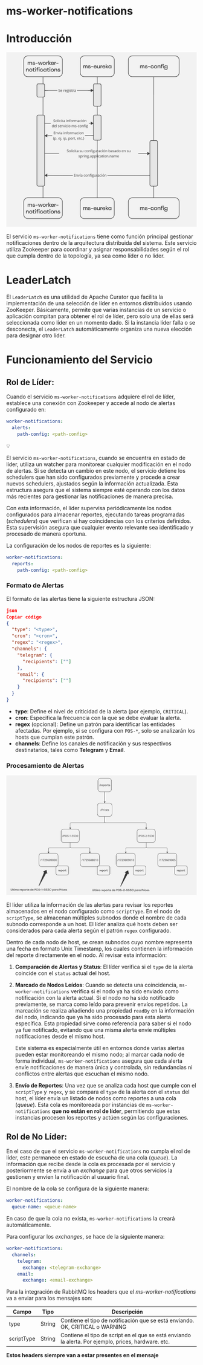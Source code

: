 # ms-worker-notifications

# Introducción

![ms-worker-notifications.jpg](./images/ms-worker-notifications.jpg)

El servicio `ms-worker-notifications` tiene como función principal gestionar notificaciones dentro de la arquitectura distribuida del sistema. Este servicio utiliza Zookeeper para coordinar y asignar responsabilidades según el rol que cumpla dentro de la topología, ya sea como líder o no líder.

# LeaderLatch

El `LeaderLatch` es una utilidad de Apache Curator que facilita la implementación de una selección de líder en entornos distribuidos usando ZooKeeper. Básicamente, permite que varias instancias de un servicio o aplicación compitan para obtener el rol de líder, pero solo una de ellas será seleccionada como líder en un momento dado. Si la instancia líder falla o se desconecta, el `LeaderLatch` automáticamente organiza una nueva elección para designar otro líder.

# **Funcionamiento del Servicio**

## **Rol de Líder:**

Cuando el servicio `ms-worker-notifications` adquiere el rol de líder, establece una conexión con Zookeeper y accede al nodo de alertas configurado en:

```yaml
worker-notifications:
  alerts:
    path-config: <path-config>
```

<aside>
💡

El servicio `ms-worker-notifications`, cuando se encuentra en estado de líder, utiliza un watcher para monitorear cualquier modificación en el nodo de alertas. Si se detecta un cambio en este nodo, el servicio detiene los schedulers que han sido configurados previamente y procede a crear nuevos schedulers, ajustados según la información actualizada. Esta estructura asegura que el sistema siempre esté operando con los datos más recientes para gestionar las notificaciones de manera precisa.

</aside>

Con esta información, el líder supervisa periódicamente los nodos configurados para almacenar reportes, ejecutando tareas programadas (*schedulers*) que verifican si hay coincidencias con los criterios definidos. Esta supervisión asegura que cualquier evento relevante sea identificado y procesado de manera oportuna.

La configuración de los nodos de reportes es la siguiente:

```yaml
worker-notifications:
  reports:
    path-config: <path-config>
```

### **Formato de Alertas**

El formato de las alertas tiene la siguiente estructura JSON:

```json
json
Copiar código
{
  "type": "<type>",
  "cron": "<cron>",
  "regex": "<regex>",
  "channels": {
    "telegram": {
      "recipients": [""]
    },
    "email": {
      "recipients": [""]
    }
  }
}

```

- **type**: Define el nivel de criticidad de la alerta (por ejemplo, `CRITICAL`).
- **cron**: Especifica la frecuencia con la que se debe evaluar la alerta.
- **regex** (opcional): Define un patrón para identificar las entidades afectadas. Por ejemplo, si se configura con `POS-*`, solo se analizarán los hosts que cumplan este patrón.
- **channels**: Define los canales de notificación y sus respectivos destinatarios, tales como **Telegram** y **Email**.

### **Procesamiento de Alertas**

![reports_zookeeper.jpg](./images/reports_zookeeper.jpg)

El líder utiliza la información de las alertas para revisar los reportes almacenados en el nodo configurado como `scriptType`. En el nodo de `scriptType`, se almacenan múltiples subnodos donde el nombre de cada subnodo corresponde a un host. El líder analiza qué hosts deben ser considerados para cada alerta según el patrón `regex` configurado.

Dentro de cada nodo de host, se crean subnodos cuyo nombre representa una fecha en formato Unix Timestamp, los cuales contienen la información del reporte directamente en el nodo. Al revisar esta información:

1. **Comparación de Alertas y Status**: El líder verifica si el `type` de la alerta coincide con el `status` actual del host.
2. **Marcado de Nodos Leídos**: Cuando se detecta una coincidencia, `ms-worker-notifications` verifica si el nodo ya ha sido enviado como notificación con la alerta actual. Si el nodo no ha sido notificado previamente, se marca como leído para prevenir envíos repetidos. La marcación se realiza añadiendo una propiedad `readBy` en la información del nodo, indicando que ya ha sido procesado para esta alerta específica. Esta propiedad sirve como referencia para saber si el nodo ya fue notificado, evitando que una misma alerta envíe múltiples notificaciones desde el mismo host.
    
    Este sistema es especialmente útil en entornos donde varias alertas pueden estar monitoreando el mismo nodo; al marcar cada nodo de forma individual, `ms-worker-notifications` asegura que cada alerta envíe notificaciones de manera única y controlada, sin redundancias ni conflictos entre alertas que escuchan el mismo nodo.
    
3. **Envío de Reportes**: Una vez que se analiza cada host que cumple con el `scriptType` y `regex`, y se compara el `type` de la alerta con el `status` del host, el líder envía un listado de nodos como reportes a una cola (*queue*). Esta cola es monitoreada por instancias de `ms-worker-notifications` **que no están en rol de líder**, permitiendo que estas instancias procesen los reportes y actúen según las configuraciones.

## **Rol de No Líder**:

En el caso de que el servicio `ms-worker-notifications` no cumpla el rol de líder, este permanece en estado de escucha de una cola (*queue*). La información que recibe desde la cola es procesada por el servicio y posteriormente se envía a un *exchange* para que otros servicios la gestionen y envíen la notificación al usuario final.

El nombre de la cola se configura de la siguiente manera:

```yaml
worker-notifications:
  queue-name: <queue-name>
```

En caso de que la cola no exista, `ms-worker-notifications` la creará automáticamente.

Para configurar los *exchanges*, se hace de la siguiente manera:

```yaml
worker-notifications:
  channels:
    telegram:
      exchange: <telegram-exchange>
    email:
      exchange: <email-exchange>
```

Para la integración de RabbitMQ los headers que el *ms-worker-notifications* va a enviar para los mensajes son:

| Campo | Tipo | Descripción |
| --- | --- | --- |
| type | String | Contiene el tipo de notificación que se está enviando. OK, CRITICAL o WARNING |
| scriptType | String | Contiene el tipo de script en el que se está enviando la alerta. Por ejemplo, prices, hardware. etc. |

**Estos headers siempre van a estar presentes en el mensaje**
